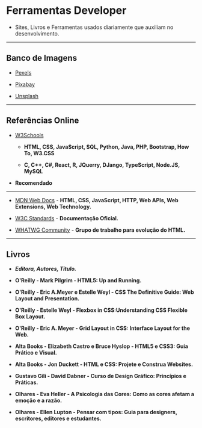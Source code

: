 # Ferramentas Developer
* Sites, Livros e Ferramentas usados diariamente que auxiliam no desenvolvimento.

---
## Banco de Imagens
* [Pexels](https://www.pexels.com/pt-br/)

* [Pixabay](https://pixabay.com/pt/)

* [Unsplash](https://unsplash.com/)

---
## Referências Online
* [W3Schools](https://www.w3schools.com/)
  * **HTML, CSS, JavaScript, SQL, Python, Java, PHP, Bootstrap, How To, W3.CSS**
 
  * **C, C++, C#, React, R, JQuerry, DJango, TypeScript, Node.JS, MySQL**

* **Recomendado**

---
* [MDN Web Docs](https://developer.mozilla.org/en-US/) - **HTML, CSS, JavaScript, HTTP, Web APIs, Web Extensions, Web Technology.**

* [W3C Standards](https://www.cursoemvideo.com/curso/html5-css3-modulo1/aulas/modulo-1-2/modulos/capitulo-1-aula-3-melhores-livros-para-aprender-html5-e-css3/) - **Documentação Oficial.**

* [WHATWG Community](https://whatwg.org/) - **Grupo de trabalho para evolução do HTML.**

---
## Livros
* **_Editora, Autores, Título._**

* **O'Reilly -  Mark Pilgrim - HTML5: Up and Running.**

* **O'Reilly - Eric A.Meyer e Estelle Weyl - CSS The Definitive Guide: Web Layout and Presentation.**

* **O'Reilly - Estelle Weyl - Flexbox in CSS:Understanding CSS Flexible Box Layout.**

* **O'Reilly - Eric A. Meyer - Grid Layout in CSS: Interface Layout for the Web.**

* **Alta Books - Elizabeth Castro e Bruce Hyslop - HTML5 e CSS3: Guia Prático e Visual.**

* **Alta Books - Jon Duckett - HTML e CSS: Projete e Construa Websites.**

* **Gustavo Gili - David Dabner - Curso de Design Gráfico: Princípios e Práticas.**

* **Olhares - Eva Heller - A Psicologia das Cores: Como as cores afetam a emoção e a razão.**

* **Olhares - Ellen Lupton - Pensar com tipos: Guia para designers, escritores, editores e estudantes.**  
